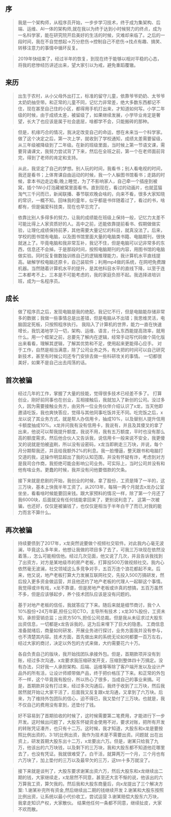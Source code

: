 ## 序

 
>我是一个架构师，从程序员开始，一步步学习技术，终于成为集架构、后端、运维、AI一体的架构师,就在我以为终于达到小时候努力的终点，成为一名科学家，能在研究院开启美好的生活的时候，灾难却来临了。之后的一段时间，我在不自觉想起->万分悲伤->控制自己不悲伤->找点有趣、搞笑、转移注意力的事情中循环反复。

>2019年快结束了，经过半年的恢复，到现在终于能够以相对平稳的心态，将我的悲惨经历讲述出来，望大家引以为戒，避免重蹈覆辙。

## 来历


>出生于农村，从小父母外出打工，标准的留守儿童，依靠爷爷奶奶、太爷爷太奶奶抽空带。和正常的儿童不同，记忆力非常差，绝大多数东西都记不住，现在甚至自己住的小区，都得用手机打出来，才知道如何写。小学二年级的时候，由于成绩太差，被留级了，如果继续发展，小学毕业肯定是奢望，长大了也应该是属于社会底层，啥都学不会，只能搬砖的那种。

>但是，机缘巧合的情况，我决定改变自己的命运，想在未来当一个科学家。做了这个决定之后，第一次上学，就收到了学校通知，成绩太差需要留级，从三年级被降级到了二年级。在新的班级里面，当时候上第一节语文课，需要背诵课文，我努力尝试背了下来，然后在全班之前，第一个在老师面前背完，得到了老师的肯定和支持。

>从此，我坚定了自己的梦想。别人玩的时间，我看书；别人看电视的时间，我还是看书；上体育课自由运动的时候，我一个人躲图书馆看书；走路的时候，拿本书边走边看;晚上睡觉，为了不影响家人，自己牵一个插座到被窝，插个1W小灯泡藏被窝里面看书。直到现在，看过的动画片，也就蓝猫淘气三千问而已，新闻联播、春节联欢晚会啥的，向来不看，很多大家知晓的常识，一概不知。回味我的童年，似乎都是书伴随着过了，看过的书，啥都有，但是偏爱科技类，现在也早忘完了。

>依靠比别人多得多的努力，让我的成绩能在班级上保持一般，记忆力太差不可能比得上人家资质好的人。高中之前，还能依靠提前看书、假期做做实验，让理化成绩保持前茅，其他需要大量记忆的科目，就真没法了。后来，学校的图书馆有电脑，以及图书馆里面大量的电脑类书籍、电脑期刊，很快就迷上了。毕竟电脑和我非常互补，我记不住，但是电脑可以记非常多的东西，信息还不会掉。于是那段时间，按照电脑期刊的内容，用图书馆的电脑做实验。同时反复做数独训练自己的逻辑推理能力，我计算机水平直线提高。破解学校电脑还原卡，自己装软件；利用mp4做的系统，在网吧免费蹭机器。当然随着计算机水平的提升，是其他科目水平的直线下降，以至于连二本都考不上，三本是不可能考虑的，我的家庭负担不起。我选择进培训班，成为一名程序员。
    
 
##  成长

>做了程序员之后，发现电脑是我的绝配，我记忆不行，但是电脑能存储非常多的数据；我做一些事情总是出差错，但是电脑从不出错；我思维灵活，电脑固定死板，只按照程序执行。
>我陷入了计算机的世界，能力一直在快速增长，我饥渴地学习一切，架构、运维、语言，什么东西能提高效率，就用什么。用一个框架之前，总要先了解内在逻辑，经常手动写代码做个简化版出来看看，理解其逻辑，了解其优势和不足，使用起来更能得心应手。
>对于工作，自然是相当满意，除了公司业务之外，有大把的时间可以自己研究新技术，甚至有时候公司还专门安排去做一些科研攻关的事情。
>一切都很美好，如果不是自己出去闯荡的话。
    
    
##  首次被骗


>经过几年的工作，掌握了大量的技能，觉得很多技术已经差不多了。
>打算创业，刚好前同事也在创业，互相接触后，我就加入了新创的公司。没过多久，因为需要接触业务方，由另外一位业务伙伴介绍认识了x龙，当天他即邀请吃饭，我也爽快答应，觉得与其他同事吃饭并无不同。吃完饭之后，x龙以说了其业务方式，就是帮人办信用卡，抽成10%，以及替别人提升信用卡额度抽成10%。x龙并问我有没有信用卡，我说有，并且及其傻叉的拿了出来，他说可以帮我提升额度，我说不用，我有五万额度，平时也没有那么高的额度需求。然后他合伙人又告诉我，说信用卡一般来说不安全，我更傻叉的说就是怕被盗刷，所以没有设密码，x龙当即刷走三万块，并说，每个月分期帮我还，并且给我额外2%的利息。我一脸懵逼，整天跟书和电脑打交道的我，这操作明显超出了我的认知范围，并没有怀疑有诈，考虑到对方是我司合作商，我拒绝可能会影响公司业务。可实际上，当时公司并没有和他有啥业务。更蠢的时候，我并没有问他要借款的欠条。

>接下来就是悲剧的开始，我创业的时候，拿了股份，工资是降了一半的，这三万块，基本上快我半年工资了。从2013年，每隔一两个月就去x龙办公室坐坐，看看啥时候能要回来钱。跟大家预料的情况一样，除了第一个月还了我6000块，后面就没有任何钱能拿回来了，更别说利息了。
>这第一次被骗，也还好，仅仅是被骗钱了，也仅仅是相当于半年白干了而已,对我的能力而言不算什么。
    
    
##   再次被骗

>持续要债到了2017年，x龙突然说要做个视频社交软件。对此我内心毫无波澜，毕竟这么多年来，他想让我做的项目多了去了，可我三万块现在依然没着落，，怎么可能相信他。经过几次见面，他又说了几次，并且告诉我找到了出资方，对方是某地级市的房产老板，打算投500万做视频社交。我内心依然毫无波澜，社交领域这么多竞争对手，五百万连个浪花都起不来。后来，他又说，地产老板打算大力发展互联网社交，先投入500万搞研发，然后投入更多资金做运营，并且他还约了地产老板的代理人一起聊这个事情。我觉得或许有戏，x龙不靠谱，但是房地产老板或许真的想搞，五百万虽然不多，但是应该够起步，养个技术团队应该是没有问题的。

>基于对地产老板的信任，我就答应了下来。随后来就是细节商讨，我个人10%股份+24万年薪,担任公司CTO，主导所有技术；x龙30%股份，工资未知，承担营销总监；出资方50%,担任公司总裁。但是我从未征求过大股东出资信息，一切都是x龙告诉我的，这为后来埋下了巨大的隐患。
工商信息准备就绪后，商量如何研发、开展业务进行探讨，业务方面我并没有参与，也不清楚其内容。技术方面，首先做出来的系统无论如何都要一百万左右，经过大家的商讨，决定以外包的方式来做，大约需要花六十万。

>各自负责自己的版块，我开始找团队承接外包。但是，首期款项并没有到账，经过多次沟通，x龙要求我压缩研发开支，压缩到整体四十万搞定。没有办法，只好我一人承担架构、后端、运维等等除了客户端开发以及设计产品外的所有活，让设计师顺带做产品，终于把价格压了下来。和正常的外包不一样，这个毕竟我有股份，所以热心了很多，当成自己的事业来搞。可是，首期款并没有打过来，经过多次沟通后，我终于收到了三万块，然后我居然就开始让大家干活了，后面我又反复跟x龙沟通，又拿到了六万块。后来，为了维持外包团队的信心，迫不得已，我又垫付了三万块。也就是，我不仅自己的费用没有拿到，还垫付了钱。

>好不容易到了首期验收的时候了，这时候需要第二笔费用，才能进行下一步开发。这时候出问题了，大股东怀疑资金使用不对，要求对账，把所有开发的转账凭证凑齐，也只有十二万。这时候，我才知道，大股东和x龙是要按照比例出资的，3:1的比例出资，我作为技术是不需要出资。问题就 出在出资上，研发首期大股东出十二万，x龙要出六万。但是，谢某只给我了九万，他该出的六万块钱，以及剩下的三万块，我和大股东都不知道他花哪里去了，也没有凭证。我就很难受了。白干活，就算两万一个月，三个月也有六万块了，加上垫付的三万以及最早欠的三万，这tm十多万就没了。

>接下来就是谈判了，大股东要求谢某出资六万，然后大股东和x龙继续出二期的钱，大家继续走，x龙居然不同意，甚至还大言不惭的说，他该出的六万算我工资，算欠我的。然后我和大股东商量后，向x龙提出了三个解决方案:
    1.谢某补完所有资金,然后继续出二期的钱继续开发
    2.谢某和大股东按照比例出资，让系统以最小代价收工，尝试运营
    3.谢某赔偿大股东六万块，我拿走知识产权，大家散伙。
    结果他任何一条都不同意，继续扯皮，大家不欢而散。
    
    
    
    

